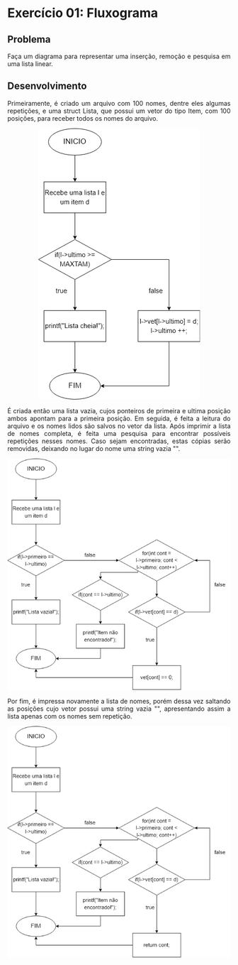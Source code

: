 
# Exercício 01: Fluxograma

## Problema

<p align="justify">
Faça um diagrama para representar uma inserção, remoção e pesquisa em uma lista linear.
</p>

## Desenvolvimento

<p align="justify">
Primeiramente, é criado um arquivo com 100 nomes, dentre eles algumas repetições, e uma struct Lista, que possui um vetor do tipo Item, com 100 posições, para receber todos os nomes do arquivo.
</p>


<p align="center">
<img src="images/insercao.png"/> 
</p>


<p align="justify">
É criada então uma lista vazia, cujos ponteiros de primeira e ultima posição ambos apontam para a primeira posição. Em seguida, é feita a leitura do arquivo e os nomes lidos são salvos no vetor da lista.
Após imprimir a lista de nomes completa, é feita uma pesquisa para encontrar possíveis repetições nesses nomes. Caso sejam encontradas, estas cópias serão removidas, deixando no lugar do nome uma string vazia "".
</p>


<p align="center">
<img src="images/remocao.png"/> 
</p>


<p align="justify">
Por fim, é impressa novamente a lista de nomes, porém dessa vez saltando as posições cujo vetor possui uma string vazia "", apresentando assim a lista apenas com os nomes sem repetição.
</p>


<p align="center">
<img src="images/pesquisa.png"/> 
</p>
